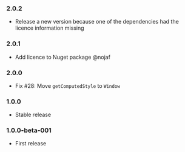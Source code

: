 ### 2.0.2

* Release a new version because one of the dependencies had the licence information missing

### 2.0.1

* Add licence to Nuget package @nojaf

### 2.0.0

* Fix #28: Move `getComputedStyle` to `Window`

### 1.0.0

* Stable release

### 1.0.0-beta-001

* First release
